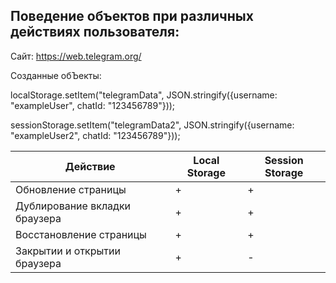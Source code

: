 ## Поведение объектов при различных действиях пользователя:

Сайт: https://web.telegram.org/

Созданные обЪекты: 

localStorage.setItem("telegramData", JSON.stringify({username: "exampleUser", chatId: "123456789"}));

sessionStorage.setItem("telegramData2", JSON.stringify({username: "exampleUser2", chatId: "123456789"}));

| Действие | Local Storage | Session Storage |
|-----|----------|---------|
|Обновление страницы| + | + |
|Дублирование вкладки браузера| + | + |
|Восстановление страницы| + | + |
|Закрытии и открытии браузера| + | - |